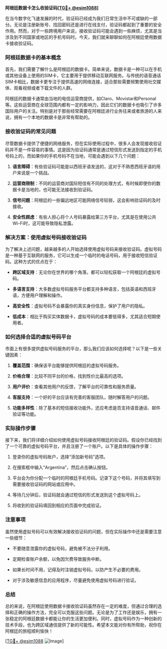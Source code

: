 **阿根廷数据卡怎么收验证码[[TG💪+ @esim1088](https://t.me/s/esim1088)]**

在当今数字化飞速发展的时代，验证码已经成为我们日常生活中不可或缺的一部分。无论是注册新账号、找回密码还是进行在线支付，验证码都起到了重要的安全作用。然而，对于一些跨境用户来说，接收验证码可能会遇到一些麻烦，尤其是当涉及到不同国家或地区的手机号码时。今天，我们就来聊聊如何在阿根廷使用数据卡接收验证码。

### 阿根廷数据卡的基本概念

首先，我们需要了解什么是阿根廷的数据卡。简单来说，数据卡是一种可以在手机或其他设备上使用的SIM卡，它主要用于提供移动互联网服务。与传统的语音通话SIM卡相比，数据卡更专注于提供高速的网络连接，适合那些需要频繁使用社交媒体、观看视频或者下载文件的人群。

阿根廷的数据卡通常由当地的电信运营商提供，如Claro、Movistar和Personal等。这些运营商在全球范围内都有一定的影响力，因此它们的数据卡也吸引了许多国际用户的关注。特别是对于那些经常需要在阿根廷进行业务往来或者旅游的人来说，拥有一个本地的数据卡是非常有帮助的。

### 接收验证码的常见问题

尽管数据卡提供了便捷的网络服务，但在实际使用过程中，很多人会发现接收验证码并不是一件容易的事情。这是因为验证码通常是通过短信形式发送到指定的手机号码上的，而如果你的手机号码不在当地，可能会遇到以下几个问题：

1. **语言障碍**：有些验证码可能是以西班牙语发送的，这对于不熟悉西班牙语的用户来说是一个挑战。
   
2. **运营商限制**：不同的运营商对国际短信有不同的处理方式，有时候即使你的数据卡是当地的，也可能无法接收到验证码。

3. **信号问题**：阿根廷的一些偏远地区可能网络信号较弱，这会影响验证码的及时接收。

4. **安全性顾虑**：有些人担心将个人号码暴露给第三方平台，尤其是在使用公共Wi-Fi时，这可能导致隐私泄露。

### 解决方案：使用虚拟号码接收验证码

为了解决上述问题，越来越多的人开始选择使用虚拟号码来接收验证码。虚拟号码是一种基于互联网的服务，它可以生成一个临时的电话号码，用于接收短信验证码。这种方式的优点在于：

- **跨区域支持**：无论你在世界的哪个角落，都可以轻松获取一个阿根廷的虚拟号码。
  
- **多语言支持**：大多数虚拟号码服务平台都支持多种语言，包括英语和西班牙语，方便用户理解和操作。

- **高安全性**：虚拟号码不会暴露你的真实身份信息，保护了用户的隐私。

- **低成本**：相比于购买实体数据卡，虚拟号码的成本要低得多，尤其适合短期使用者。

### 如何选择合适的虚拟号码平台

市面上有很多提供虚拟号码服务的平台，那么我们应该如何选择呢？以下是一些关键因素：

1. **覆盖范围**：确保该平台能够提供阿根廷的虚拟号码服务。

2. **价格合理**：比较不同平台的价格，找到性价比最高的选项。

3. **用户评价**：查看其他用户的反馈，了解平台的可靠性和服务质量。

4. **客服支持**：一个好的平台应该有完善的客服团队，随时解答用户的问题。

5. **功能多样性**：除了基本的短信接收功能外，还应考虑是否支持语音通话、邮件验证等功能。

### 实际操作步骤

接下来，我们将详细介绍如何使用虚拟号码接收阿根廷的验证码。假设你已经找到了一个可靠的虚拟号码平台，并且注册了一个账户。以下是具体的操作步骤：

1. 登录你的虚拟号码账户，选择“添加新号码”选项。

2. 在搜索框中输入“Argentina”，然后点击确认按钮。

3. 平台会为你分配一个临时的阿根廷手机号码。记录下这个号码，并将其填写到需要接收验证码的网站或应用中。

4. 等待几分钟后，验证码就会通过短信的形式发送到这个虚拟号码上。

5. 将收到的验证码填回到相应的页面中完成验证。

### 注意事项

虽然使用虚拟号码可以有效解决接收验证码的问题，但在实际操作中还是需要注意一些细节：

- 不要随意泄露你的虚拟号码，避免被不法分子利用。
  
- 定期检查账户余额，以免因欠费导致服务中断。

- 如果长时间不用，记得及时注销虚拟号码，以防产生不必要的费用。

- 对于涉及敏感信息的应用程序，尽量避免使用虚拟号码进行验证。

### 总结

总的来说，在阿根廷使用数据卡接收验证码虽然存在一定的难度，但通过合理的选择和正确的操作方法，完全可以克服这些问题。无论是为了工作还是娱乐，拥有一张稳定的阿根廷数据卡都能让你的生活更加便利。同时，虚拟号码作为一种创新的技术手段，也为跨区域通信提供了新的可能性。希望本文能对你有所帮助，祝你在阿根廷的旅程顺利愉快！

[[TG💪+ @esim1088](https://t.me/s/esim1088) ![Image](https://i.postimg.cc/4NQfJmqS/Snipaste-2025-05-13-00-14-12.png)]